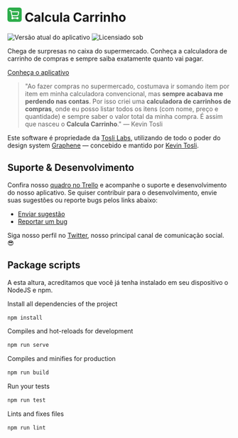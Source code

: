 # ![Ícone do app Calcula Carrinho](/public/img/icons/favicon-32x32.png "Calcula Carrinho é uma mão na roda, não acha?") Calcula Carrinho
![Versão atual do aplicativo](https://img.shields.io/github/package-json/v/kevintosli/calculacarrinho?color=2DAD4B&style=flat-square)
![Licensiado sob](https://img.shields.io/github/license/kevintosli/calculacarrinho?style=flat-square)

Chega de surpresas no caixa do supermercado. Conheça a calculadora de carrinho de compras e sempre saiba exatamente quanto vai pagar.

[Conheça o aplicativo](https://kevintosli.github.io/calculacarrinho/ "Clique para abrir o aplicativo")

> "Ao fazer compras no supermercado, costumava ir somando item por item em minha calculadora convencional, mas **sempre acabava me perdendo nas contas**. Por isso criei uma **calculadora de carrinhos de compras**, onde eu posso listar todos os itens (com nome, preço e quantidade) e sempre saber o valor total da minha compra. É assim que nasceu o **Calcula Carrinho**." — Kevin Tosli

Este software é propriedade da [Tosli Labs](https://github.com/toslilabs), utilizando de todo o poder do design system [Graphene](https://bit.ly/graphenedesign) — concebido e mantido por [Kevin Tosli](https://bit.ly/tosli-github).

## Suporte & Desenvolvimento
Confira nosso [quadro no Trello](https://trello.com/b/GUcyocue/calcula-carrinho "Clique para ver o quadro") e acompanhe o suporte e desenvolvimento do nosso aplicativo. Se quiser contribuir para o desenvolvimento, envie suas sugestões ou reporte bugs pelos links abaixo:

  - [Enviar sugestão](https://github.com/kevintosli/calculacarrinho/issues/new?title=[Suggestion]%20&labels=suggestion)
- [Reportar um bug](https://github.com/kevintosli/calculacarrinho/issues/new?title=[Bug%20Report]%20&labels=bug)


Siga nosso perfil no [Twitter](https://twitter.com/toslilabs), nosso principal canal de comunicação social. :sunglasses:


## Package scripts
A esta altura, acreditamos que você já tenha instalado em seu dispositivo o NodeJS e npm.

Install all dependencies of the project
```sh
npm install
```

Compiles and hot-reloads for development
```sh
npm run serve
```

Compiles and minifies for production
```sh
npm run build
```

Run your tests
```sh
npm run test
```

Lints and fixes files
```sh
npm run lint
```
